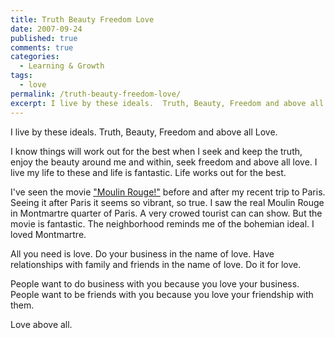 ```yaml
---
title: Truth Beauty Freedom Love
date: 2007-09-24
published: true
comments: true
categories:
  - Learning & Growth
tags:
  - love
permalink: /truth-beauty-freedom-love/
excerpt: I live by these ideals.  Truth, Beauty, Freedom and above all Love.
---
```

I live by these ideals.  Truth, Beauty, Freedom and above all Love.

I know things will work out for the best when I seek and keep the truth, enjoy the beauty around me and within, seek freedom and above all love.  I live my life to these and life is fantastic.  Life works out for the best.

I've seen the movie <a href="http://en.wikipedia.org/wiki/Moulin_Rouge!" rel="nofollow">"Moulin Rouge!"</a> before and after my recent trip to Paris.  Seeing it after Paris it seems so vibrant, so true.  I saw the real Moulin Rouge in Montmartre quarter of Paris.  A very crowed tourist can can show.  But the movie is fantastic.  The neighborhood reminds me of the bohemian ideal.  I loved Montmartre.

All you need is love.  Do your business in the name of love.  Have relationships with family and friends in the name of love.  Do it for love.

People want to do business with you because you love your business.  People want to be friends with you because you love your friendship with them.

Love above all.